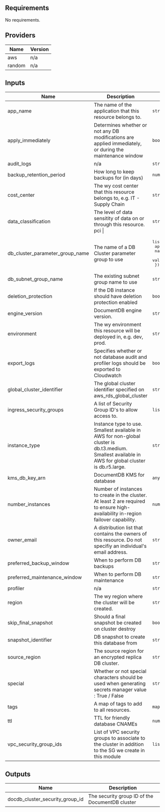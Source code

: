 <!-- BEGINNING OF PRE-COMMIT-TERRAFORM DOCS HOOK -->
## Requirements

No requirements.

## Providers

| Name | Version |
|------|---------|
| aws | n/a |
| random | n/a |

## Inputs

| Name | Description | Type | Default | Required |
|------|-------------|------|---------|:--------:|
| app\_name | The name of the application that this resource belongs to. | `string` | n/a | yes |
| apply\_immediately | Determines whether or not any DB modifications are applied immediately, or during the maintenance window | `bool` | `false` | no |
| audit\_logs | n/a | `string` | `"enabled"` | no |
| backup\_retention\_period | How long to keep backups for (in days) | `number` | `7` | no |
| cost\_center | The wy cost center that this resource belongs to, e.g. IT - Supply Chain | `string` | n/a | yes |
| data\_classification | The level of data sensitity of data on or through this resource. pci \| <empty> | `string` | n/a | yes |
| db\_cluster\_parameter\_group\_name | The name of a DB Cluster parameter group to use | <pre>list(object({<br>    apply_method = string<br>    name         = string<br>    value        = string<br>  }))</pre> | `[]` | no |
| db\_subnet\_group\_name | The existing subnet group name to use | `string` | `""` | no |
| deletion\_protection | If the DB instance should have deletion protection enabled | `bool` | `false` | no |
| engine\_version | DocumentDB engine version. | `string` | `"4.0.0"` | no |
| environment | The wy environment this resource will be deployed in, e.g. dev, prod. | `string` | n/a | yes |
| export\_logs | Specifies whether or not database audit and profiler logs should be exported to Cloudwatch | `bool` | `true` | no |
| global\_cluster\_identifier | The global cluster identifier specified on aws\_rds\_global\_cluster | `string` | `""` | no |
| ingress\_security\_groups | A list of Security Group ID's to allow access to. | `list(string)` | `[]` | no |
| instance\_type | Instance type to use.  Smallest available in AWS for non-global cluster is db.t3.medium.  Smallest available in AWS for global cluster is db.r5.large. | `string` | `"db.r5.large"` | no |
| kms\_db\_key\_arn | DocumentDB KMS for database | `any` | n/a | yes |
| number\_instances | Number of instances to create in the cluster.  At least 2 are required to ensure high-availability in-region failover capability. | `number` | `1` | no |
| owner\_email | A distribution list that contains the owners of this resource. Do not specifiy an individual's email address. | `string` | n/a | yes |
| preferred\_backup\_window | When to perform DB backups | `string` | `"02:00-03:00"` | no |
| preferred\_maintenance\_window | When to perform DB maintenance | `string` | `"sun:05:00-sun:06:00"` | no |
| profiler | n/a | `string` | `"disabled"` | no |
| region | The wy region where the cluster will be created. | `string` | n/a | yes |
| skip\_final\_snapshot | Should a final snapshot be created on cluster destroy | `bool` | `false` | no |
| snapshot\_identifier | DB snapshot to create this database from | `string` | `""` | no |
| source\_region | The source region for an encrypted replica DB cluster. | `string` | `""` | no |
| special | Whether or not special characters should be used when generating secrets manager value : True / False | `string` | `"false"` | no |
| tags | A map of tags to add to all resources. | `map(string)` | `{}` | no |
| ttl | TTL for friendly database CNAMEs | `number` | `300` | no |
| vpc\_security\_group\_ids | List of VPC security groups to associate to the cluster in addition to the SG we create in this module | `list(string)` | `[]` | no |

## Outputs

| Name | Description |
|------|-------------|
| docdb\_cluster\_security\_group\_id | The security group ID of the DocumentDB cluster |

<!-- END OF PRE-COMMIT-TERRAFORM DOCS HOOK -->